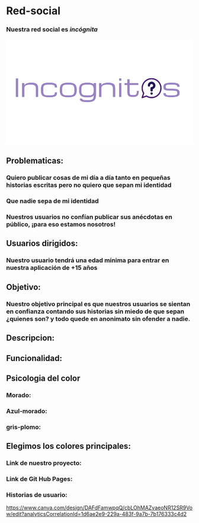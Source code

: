 # Red-social
### Nuestra red social  es *incógnita*
![Image text](https://github.com/joskim28/Red-social-unidad-4/blob/main/assets/img/Canva-general%20(1).png)
## Problematicas: 
### Quiero publicar cosas de mi día a día tanto en pequeñas historias escritas pero no quiero que sepan mi identidad
### Que nadie sepa de mi identidad 
### Nuestros usuarios no confían publicar sus anécdotas en público, ¡para eso estamos nosotros!
## Usuarios dirigidos:
### Nuestro usuario tendrá una edad mínima para entrar en nuestra aplicación de +15 años
## Objetivo:
### Nuestro objetivo principal es que nuestros usuarios se sientan en confianza contando sus historias sin miedo de que sepan ¿quienes son? y todo quede en anonimato sin ofender a nadie.
## Descripcion:

## Funcionalidad:

## Psicologia del color 

### Morado: 
### Azul-morado:
### gris-plomo: 

## Elegimos los colores principales:

### Link de nuestro proyecto:



### Link de Git Hub Pages: 


###  Historias de usuario:
https://www.canva.com/design/DAFdFamwpqQ/cbLOhMAZvaeoNR12SR9Vow/edit?analyticsCorrelationId=1d6ae2e9-229a-483f-9a7b-7b176333c4d2
